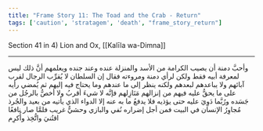 ```yaml
---
title: "Frame Story 11: The Toad and the Crab - Return"
tags: ['caution', 'stratagem', 'death', "frame_story_return"]
---
```


 Section 41 in 4) Lion and Ox, [[Kalīla wa-Dimna]]

---
وأحبَّ دمنة أن يصيب الكرامة من الأسد والمنزلة عنده وعند جنده ويعلمهم أنَّ ذلك ليس لمعرفة أبيه فقط ولكن لرأي دمنة ومروءته فقال إن السلطان لا يُقرِّب الرجال لقرب آبائهم ولا يباعدهم لبعدهم ولكنه ينظر إلى ما عندهم وما يحتاج فيه إليهم ثم يُمضي رأيه على ما يحقُّ عليه فيهم من إنزالهم مَنَازِلهم فإنَّه لا شيءَ أقربُ ولا أخصُّ بالرجُل من جَسَده ورُبَّما دَوِيَ عليه حتى يؤذيه فلا يدفعُ ما به عنه إلا الدواء الذي يأتيه من بعيد والجُرذ مُجاوِرُ الإنسان في البيت فمن أجل إضراره نُفي والبازي وحشيٌّ غريب فلمَّا صار نافعًا اقتُنيَ واتُّخِذ وأُكرِم
